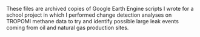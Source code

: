 These files are archived copies of Google Earth Engine scripts I wrote for a school project in which I performed change detection analyses on TROPOMI methane data to try and identify possible large leak events coming from oil and natural gas production sites.  
